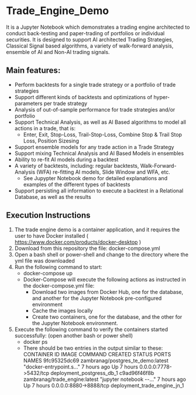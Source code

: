 # Trade_Engine_Demo
It is a Jupyter Notebook which demonstrates a trading engine architected to conduct back-testing and paper-trading of portfolios or individual securities. It is designed to support AI architected Trading Strategies, Classical Signal based algorithms, a variety of walk-forward analysis, ensemble of AI and Non-AI trading signals.

## Main features:
   - Perform backtests for a single trade strategy or a portfolio of trade strategies
   - Support different kinds of backtests and optimizations of hyper-parameters per trade strategy
   - Analysis of out-of-sample performance for trade strategies and/or portfolio
   - Support Technical Analysis, as well as AI Based algorithms to model all actions in a trade, that is:
      - Enter, Exit, Stop-Loss, Trail-Stop-Loss, Combine Stop & Trail Stop Loss, Position Sizesing
   - Support ensemble models for any trade action in a Trade Strategy
   - Support mixing Technical Analysis and AI Based Models in ensembles
   - Ability to re-fit AI models during a backtest
   - A variety of backtests, including: regular backtests, Walk-Forward-Analysis (WFA) re-fitting AI models, Slide Window and WFA, etc. 
      - See Jupypter Notebook demo for detailed explanations and examples of the different types of backtests 
   - Support persisting all information to execute a backtest in a Relational Database, as well as the results

## Execution Instructions

   1. The trade engine demo is a container application, and it requires the user to have Docker installed ( https://www.docker.com/products/docker-desktop )
   2. Download from this repository the file: docker-compose.yml
   3. Open a bash shell or power-shell and change to the directory where the yml file was downloaded
   4. Run the following command to start:
      - docker-compose up
      - Docker-Compose will execute the following actions as instructed in the docker-compose.yml file:
         - Download two images from Docker Hub, one for the database, and another for the Jupyter Notebook pre-configured environment
         - Cache the images locally
         - Create two containers, one for the database, and the other for the Jupyter Notebook environment. 
   5. Execute the following command to verify the containers started successfully: (open another bash or power shell)
      - docker ps
      - There should be two entries in the output similar to these:
        CONTAINER ID   IMAGE                                       COMMAND                  CREATED       STATUS       PORTS                    NAMES
        9fc95325dc69   zambranag/postgres_te_demo:latest           "docker-entrypoint.s…"   7 hours ago   Up 7 hours   0.0.0.0:7778->5432/tcp  deployment_postgress_db_1
        c9ad96f46f8b   zambranag/trade_engine:latest               "jupyter notebook --…"   7 hours ago   Up 7 hours   0.0.0.0:8880->8888/tcp   deployment_trade_engine_jn_1
